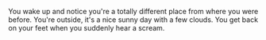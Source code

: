 You wake up and notice you're a totally different place from where you were before.
You're outside, it's a nice sunny day with a few clouds. 
You get back on your feet when you suddenly hear a scream.